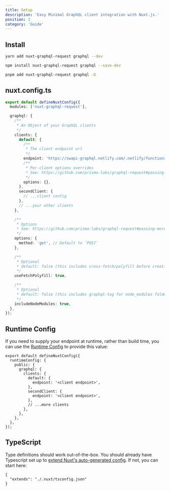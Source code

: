 ```yaml
---
title: Setup
description: 'Easy Minimal GraphQL client integration with Nuxt.js.'
position: 2
category: 'Guide'
---
```


## Install

<code-group>
  <code-block label="yarn" active>

```bash
yarn add nuxt-graphql-request graphql --dev
```

  </code-block>
  
  <code-block label="npm">

```bash
npm install nuxt-graphql-request graphql --save-dev
```

  </code-block>
  
  <code-block label="pnpm">

```bash
pnpm add nuxt-graphql-request graphql -D
```

  </code-block>

</code-group>

## **nuxt.config.ts**

```ts
export default defineNuxtConfig({
  modules: ['nuxt-graphql-request'],

  graphql: {
    /**
     * An Object of your GraphQL clients
     */
    clients: {
      default: {
        /**
         * The client endpoint url
         */
        endpoint: 'https://swapi-graphql.netlify.com/.netlify/functions/index',
        /**
         * Per-client options overrides
         * See: https://github.com/prisma-labs/graphql-request#passing-more-options-to-fetch
         */
        options: {},
      },
      secondClient: {
        // ...client config
      },
      // ...your other clients
    },

    /**
     * Options
     * See: https://github.com/prisma-labs/graphql-request#passing-more-options-to-fetch
     */
    options: {
      method: 'get', // Default to `POST`
    },

    /**
     * Optional
     * default: false (this includes cross-fetch/polyfill before creating the graphql client)
     */
    useFetchPolyfill: true,

    /**
     * Optional
     * default: false (this includes graphql-tag for node_modules folder)
     */
    includeNodeModules: true,
  },
});
```

## Runtime Config

If you need to supply your endpoint at runtime, rather than build time, you can use the [Runtime Config](https://nuxt.com/docs/guide/going-further/runtime-config) to provide this value:

```ts{}[nuxt.config.ts]
export default defineNuxtConfig({
  runtimeConfig: {
    public: {
      graphql: {
        clients: {
          default: {
            endpoint: '<client endpoint>',
          },
          secondClient: {
            endpoint: '<client endpoint>',
          },
          // ...more clients
        },
      },
    },
  },
});
```

## TypeScript

Type definitions should work out-of-the-box. You should already have Typescript set up to [extend Nuxt's auto-generated config](https://nuxt.com/docs/guide/directory-structure/tsconfig). If not, you can start here:

```json{}[tsconfig.json]
{
  "extends": "./.nuxt/tsconfig.json"
}
```
